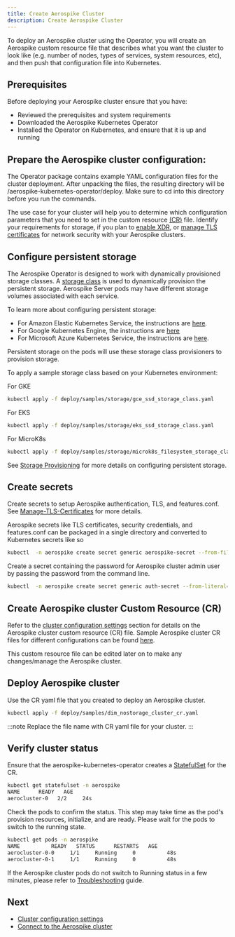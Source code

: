 ```yaml
---
title: Create Aerospike Cluster
description: Create Aerospike Cluster
---
```


To deploy an Aerospike cluster using the Operator, you will create an Aerospike custom resource file that describes what you want the cluster to look like (e.g. number of nodes, types of services, system resources, etc), and then push that configuration file into Kubernetes.

## Prerequisites

Before deploying your Aerospike cluster ensure that you have:

- Reviewed the prerequisites and system requirements
- Downloaded the Aerospike Kubernetes Operator
- Installed the Operator on Kubernetes, and ensure that it is up and running

## Prepare the Aerospike cluster configuration:

The Operator package contains example YAML configuration files for the cluster deployment. After unpacking the files, the resulting directory will be /aerospike-kubernetes-operator/deploy.  Make sure to cd into this directory before you run the commands.

The use case for your cluster will help you to determine which configuration parameters that you need to set in the custom resource [(CR)](https://github.com/aerospike/aerospike-kubernetes-operator/wiki/Configuration) file. Identify your requirements for storage, if you plan to [enable XDR](XDR.md), or [manage TLS certificates](Manage-TLS-Certificates.md) for network security with your Aerospike clusters.

## Configure persistent storage

The Aerospike Operator is designed to work with dynamically provisioned storage classes. A [storage class](https://kubernetes.io/docs/concepts/storage/storage-classes/) is used to dynamically provision the persistent storage. Aerospike Server pods may have different storage volumes associated with each service.

To learn more about configuring persistent storage:
* For Amazon Elastic Kubernetes Service, the instructions are [here](https://docs.aws.amazon.com/eks/latest/userguide/storage-classes.html).
* For Google Kubernetes Engine, the instructions are [here](https://cloud.google.com/kubernetes-engine/docs/how-to/persistent-volumes/ssd-pd)
* For Microsoft Azure Kubernetes Service, the instructions are [here](https://docs.microsoft.com/en-us/azure/aks/azure-disks-dynamic-pv).

Persistent storage on the pods will use these storage class provisioners to provision storage.

To apply a sample storage class based on your Kubernetes environment:

For GKE
```sh
kubectl apply -f deploy/samples/storage/gce_ssd_storage_class.yaml
```

For EKS
```sh
kubectl apply -f deploy/samples/storage/eks_ssd_storage_class.yaml
```

For MicroK8s
```sh
kubectl apply -f deploy/samples/storage/microk8s_filesystem_storage_class.yaml
```

See [Storage Provisioning](Storage-provisioning.md) for more details on configuring persistent storage.

## Create secrets
Create secrets to setup Aerospike authentication, TLS, and features.conf. See [Manage-TLS-Certificates](Manage-TLS-Certificates.md) for more details.

Aerospike secrets like TLS certificates, security credentials, and features.conf can be packaged in a single directory and converted to Kubernetes secrets like so

```sh
kubectl  -n aerospike create secret generic aerospike-secret --from-file=deploy/secrets
```

Create a secret containing the password for Aerospike cluster admin user by passing the password from the command line.
```sh
kubectl  -n aerospike create secret generic auth-secret --from-literal=password='admin123'
```

## Create Aerospike cluster Custom Resource (CR)

Refer to the [cluster configuration settings](Cluster-configuration-settings.md) section for details on the Aerospike cluster custom resource (CR) file. Sample Aerospike cluster CR files for different configurations can be found [here](https://github.com/aerospike/aerospike-kubernetes-operator/tree/1.0.0/deploy/samples/).

This custom resource file can be edited later on to make any changes/manage the Aerospike cluster.


## Deploy Aerospike cluster

Use the CR yaml file that you created to deploy an Aerospike cluster.
```sh
kubectl apply -f deploy/samples/dim_nostorage_cluster_cr.yaml
```

:::note
Replace the file name with CR yaml file for your cluster.
:::

## Verify cluster status
Ensure that the aerospike-kubernetes-operator creates a [StatefulSet](https://kubernetes.io/docs/concepts/workloads/controllers/statefulset/) for the CR.

```sh
kubectl get statefulset -n aerospike
NAME      READY   AGE
aerocluster-0   2/2     24s
```

Check the pods to confirm the status. This step may take time as the pod's provision resources, initialize, and are ready. Please wait for the pods to switch to the running state.

```sh
kubectl get pods -n aerospike
NAME          READY   STATUS      RESTARTS   AGE
aerocluster-0-0     1/1     Running     0          48s
aerocluster-0-1     1/1     Running     0          48s
```

If the Aerospike cluster pods do not switch to Running status in a few minutes, please refer to [Troubleshooting](Troubleshooting.md) guide.

## Next
- [Cluster configuration settings](Cluster-configuration-settings.md)
- [Connect to the Aerospike cluster](Connect-to-the-Aerospike-cluster.md)
